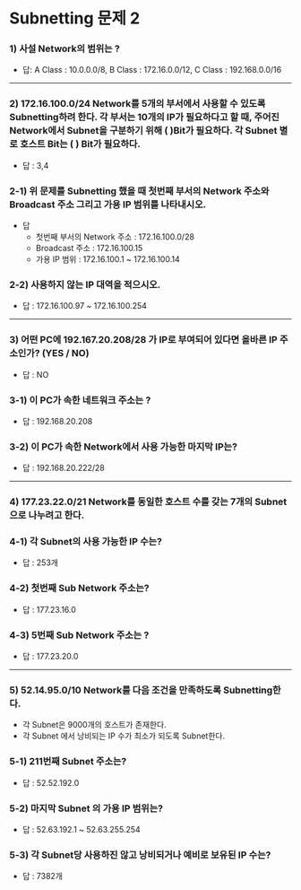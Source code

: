 # Subnetting 문제 2

### 1) 사설 Network의 범위는 ?

- 답: A Class : 10.0.0.0/8, B Class : 172.16.0.0/12, C Class : 192.168.0.0/16

---

### 2) 172.16.100.0/24 Network를 5개의 부서에서 사용할 수 있도록 Subnetting하려 한다. 각 부서는 10개의 IP가 필요하다고 할 때, 주어진 Network에서 Subnet을 구분하기 위해 ( )Bit가 필요하다. 각 Subnet 별로 호스트 Bit는 ( ) Bit가 필요하다.

- 답 : 3,4

### 2-1) 위 문제를 Subnetting 했을 때 첫번째 부서의 Network 주소와 Broadcast 주소 그리고 가용 IP 범위를 나타내시오.

- 답
    - 첫번째 부서의 Network 주소 : 172.16.100.0/28
    - Broadcast 주소 : 172.16.100.15
    - 가용 IP 범위 : 172.16.100.1 ~ 172.16.100.14

### 2-2) 사용하지 않는 IP 대역을 적으시오.

- 답 : 172.16.100.97 ~ 172.16.100.254

---

### 3) 어떤 PC에 192.167.20.208/28 가 IP로 부여되어 있다면 올바른 IP 주소인가? (YES / NO)

- 답 : NO

### 3-1) 이 PC가 속한 네트워크 주소는 ?

- 답 : 192.168.20.208

### 3-2) 이 PC가 속한 Network에서 사용 가능한 마지막 IP는?

- 답 : 192.168.20.222/28

---

### 4) 177.23.22.0/21 Network를 동일한 호스트 수를 갖는 7개의 Subnet으로 나누려고 한다.

### 4-1) 각 Subnet의 사용 가능한 IP 수는?

- 답 : 253개

### 4-2) 첫번째 Sub Network 주소는?

- 답 : 177.23.16.0

### 4-3) 5번째 Sub Network 주소는 ?

- 답 :  177.23.20.0

---

### 5) 52.14.95.0/10 Network를 다음 조건을 만족하도록 Subnetting한다.

- 각 Subnet은 9000개의 호스트가 존재한다.
- 각 Subnet 에서 낭비되는 IP 수가 최소가 되도록 Subnet한다.

### 5-1) 211번째 Subnet 주소는?

- 답 : 52.52.192.0

### 5-2) 마지막 Subnet 의 가용 IP 범위는?

- 답 : 52.63.192.1 ~ 52.63.255.254

### 5-3) 각 Subnet당 사용하진 않고 낭비되거나 예비로 보유된 IP 수는?

- 답 : 7382개